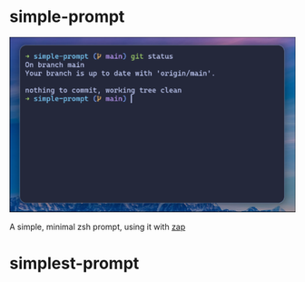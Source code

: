 # simple-prompt

![preview](./images/screenshot.png) 

A simple, minimal zsh prompt, using it with [zap](https://github.com/zap-zsh/zap)
# simplest-prompt
